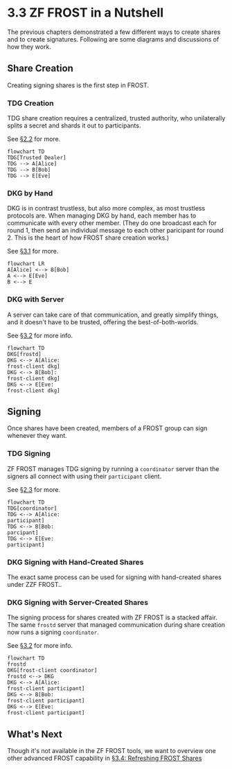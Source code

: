 # 3.3 ZF FROST in a Nutshell

The previous chapters demonstrated a few different ways to create
shares and to create signatures. Following are some diagrams and
discussions of how they work.

## Share Creation

Creating signing shares is the first step in FROST.

### TDG Creation

TDG share creation requires a centralized, trusted authority, who
unilaterally splits a secret and shards it out to participants.

See [§2.2](02_2_Creating_FROST_Secret_Shares_with_TDG.md) for more.

```mermaid
flowchart TD
TDG[Trusted Dealer]
TDG --> A[Alice]
TDG --> B[Bob]
TDG --> E[Eve]
```

### DKG by Hand

DKG is in contrast trustless, but also more complex, as most trustless
protocols are.  When managing DKG by hand, each member has to
communicate with every other member. (They do one broadcast each for
round 1, then send an individual message to each other paricipant for
round 2. This is the heart of how FROST share creation works.)

See [§3.1](03_1_Creating_FROST_Secret_Shares_with_DKG_Using_CLI.md) for more.

```
flowchart LR
A[Alice] <--> B[Bob]
A <--> E[Eve]
B <--> E
```

### DKG with Server

A server can take care of that communication, and greatly simplify
things, and it doesn't have to be trusted, offering the
best-of-both-worlds.

See [§3.2](03_2_Creating_FROST_Secret_Shares_with_DKG_Using_Server.md) for more info.

```mermaid
flowchart TD
DKG[frostd]
DKG <--> A[Alice:
frost-client dkg]
DKG <--> B[Bob]:
frost-client dkg]
DKG <--> E[Eve:
frost-client dkg]
```

## Signing

Once shares have been created, members of a FROST group can sign
whenever they want.

### TDG Signing

ZF FROST manages TDG signing by running a `coordinator` server than
the signers all connect with using their `participant` client.

See [§2.3](2_3_Creating_FROST_Signature.md) for more.

```mermaid
flowchart TD
TDG[coordinator]
TDG <--> A[Alice: 
participant]
TDG <--> B[Bob:
parcipant]
TDG <--> E[Eve:
participant]
```

### DKG Signing with Hand-Created Shares

The exact same process can be used for signing with hand-created
shares under ZZF FROST..

### DKG Signing with Server-Created Shares

The signing process for shares created with ZF FROST is a stacked
affair. The same `frostd` server that managed communication during
share creation now runs a signing `coordinator`.

See [§3.2](03_2_Creating_FROST_Secret_Shares_with_DKG_Using_Server.md) for more info.

```mermaid
flowchart TD
frostd
DKG[frost-client coordinator]
frostd <--> DKG
DKG <--> A[Alice:
frost-client participant]
DKG <--> B[Bob:
frost-client participant]
DKG <--> E[Eve:
frost-client participant]
```

## What's Next

Though it's not available in the ZF FROST tools, we want to overview
one other advanced FROST capability in [§3.4: Refreshing FROST
Shares](03_4_Refreshing_FROST_Shares.md)
